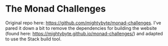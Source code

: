 # The Monad Challenges

Original repo here: https://github.com/mightybyte/monad-challenges.
I've pared it down a bit to remove the dependencies for building the website (found here: https://mightybyte.github.io/monad-challenges/) and adapted to use the Stack build tool.
